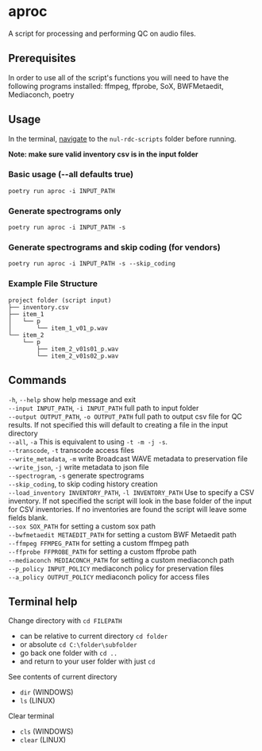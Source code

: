 # aproc
A script for processing and performing QC on audio files.

## Prerequisites
In order to use all of the script's functions you will need to have the following programs installed: ffmpeg, ffprobe, SoX, BWFMetaedit, Mediaconch, poetry

## Usage
In the terminal, [navigate](#terminal-help) to the `nul-rdc-scripts` folder before running.  

**Note: make sure valid inventory csv is in the input folder**

### Basic usage (--all defaults true)
```
poetry run aproc -i INPUT_PATH
```

### Generate spectrograms only
```
poetry run aproc -i INPUT_PATH -s
```

### Generate spectrograms and skip coding (for vendors)
```
poetry run aproc -i INPUT_PATH -s --skip_coding
```

### Example File Structure
```
project folder (script input)
├── inventory.csv
├── item_1
│   └── p
│       └── item_1_v01_p.wav
└── item_2
    └── p
        ├── item_2_v01s01_p.wav
        └── item_2_v01s02_p.wav
```

## Commands
`-h`, `--help`            show help message and exit   
`--input INPUT_PATH`, `-i INPUT_PATH`
                      full path to input folder   
`--output OUTPUT_PATH`, `-o OUTPUT_PATH`
                      full path to output csv file for QC results. If not specified this will default to creating a file in the input directory   
`--all`, `-a`         This is equivalent to using `-t -m -j -s`.  
`--transcode`, `-t`       transcode access files   
`--write_metadata`, `-m`  write Broadcast WAVE metadata to preservation file   
`--write_json`, `-j`      write metadata to json file   
`--spectrogram`, `-s`     generate spectrograms   
`--skip_coding`,      to skip coding history creation  
`--load_inventory INVENTORY_PATH`, `-l INVENTORY_PATH`
                      Use to specify a CSV inventory. If not specified the script will look in the base folder of the input for CSV inventories. If no inventories are found the script will leave some fields blank.   
`--sox SOX_PATH`        for setting a custom sox path   
`--bwfmetaedit METAEDIT_PATH`
                      for setting a custom BWF Metaedit path   
`--ffmpeg FFMPEG_PATH`  for setting a custom ffmpeg path   
`--ffprobe FFPROBE_PATH`
                      for setting a custom ffprobe path   
`--mediaconch MEDIACONCH_PATH`
                      for setting a custom mediaconch path   
`--p_policy INPUT_POLICY`
                      mediaconch policy for preservation files   
`--a_policy OUTPUT_POLICY`
                      mediaconch policy for access files   


## Terminal help
Change directory with `cd FILEPATH`
- can be relative to current directory `cd folder`
- or absolute `cd C:\folder\subfolder`
- go back one folder with `cd ..`
- and return to your user folder with just `cd`  

See contents of current directory
- `dir` (WINDOWS)
- `ls` (LINUX)

Clear terminal
- `cls` (WINDOWS)
- `clear` (LINUX)